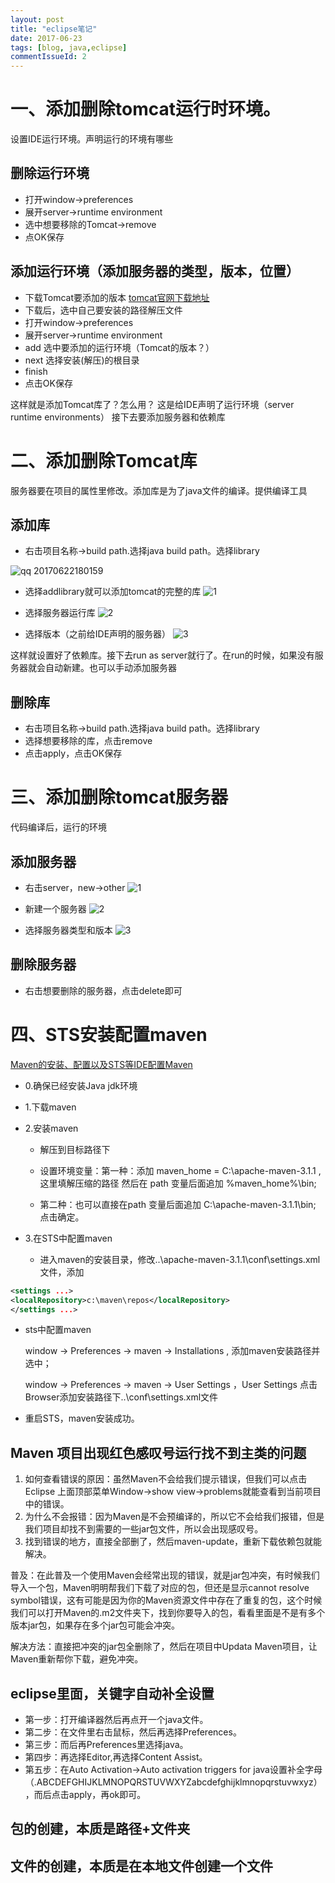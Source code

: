 ```yaml
---
layout: post
title: "eclipse笔记"
date: 2017-06-23
tags: [blog, java,eclipse]
commentIssueId: 2
---
```



# 一、添加删除tomcat运行时环境。
设置IDE运行环境。声明运行的环境有哪些

## 删除运行环境

* 打开window->preferences
* 展开server->runtime environment
* 选中想要移除的Tomcat->remove
* 点OK保存

## 添加运行环境（添加服务器的类型，版本，位置）

* 下载Tomcat要添加的版本 [tomcat官网下载地址](http://tomcat.apache.org/)
* 下载后，选中自己要安装的路径解压文件
* 打开window->preferences
* 展开server->runtime environment
* add 选中要添加的运行环境（Tomcat的版本？）
* next 选择安装(解压)的根目录
* finish
* 点击OK保存

这样就是添加Tomcat库了？怎么用？
这是给IDE声明了运行环境（server runtime environments）
接下去要添加服务器和依赖库

# 二、添加删除Tomcat库
服务器要在项目的属性里修改。添加库是为了java文件的编译。提供编译工具

## 添加库

* 右击项目名称->build path.选择java build path。选择library

![qq 20170622180159](https://user-images.githubusercontent.com/20008525/27428578-132510c0-5775-11e7-841f-f6eb2265a40d.png)

* 选择addlibrary就可以添加tomcat的完整的库
![1](https://user-images.githubusercontent.com/20008525/27762279-a4ed5f48-5ea1-11e7-91f5-5ad0c662842f.png)

* 选择服务器运行库
![2](https://user-images.githubusercontent.com/20008525/27762283-c1722112-5ea1-11e7-8ff7-e704eb14cd4f.png)

* 选择版本（之前给IDE声明的服务器）
![3](https://user-images.githubusercontent.com/20008525/27762284-cbb032cc-5ea1-11e7-83b0-9aa5db881e94.png)

这样就设置好了依赖库。接下去run as server就行了。在run的时候，如果没有服务器就会自动新建。也可以手动添加服务器

## 删除库

* 右击项目名称->build path.选择java build path。选择library
* 选择想要移除的库，点击remove
* 点击apply，点击OK保存
# 三、添加删除tomcat服务器
代码编译后，运行的环境
## 添加服务器
* 右击server，new->other
![1](https://user-images.githubusercontent.com/20008525/27762836-ea43ba60-5eab-11e7-9a12-09a490b15613.png)

* 新建一个服务器
![2](https://user-images.githubusercontent.com/20008525/27762912-cfbd2b58-5eac-11e7-907e-566d3eb38f7b.png) 

* 选择服务器类型和版本
![3](https://user-images.githubusercontent.com/20008525/27762917-e032f4b8-5eac-11e7-82c7-8bbbaa6af283.png)

## 删除服务器

* 右击想要删除的服务器，点击delete即可

# 四、STS安装配置maven

[Maven的安装、配置以及STS等IDE配置Maven](http://blog.csdn.net/eapink/article/details/17915585)


* 0.确保已经安装Java jdk环境
* 1.下载maven
* 2.安装maven

    * 解压到目标路径下
    * 设置环境变量：第一种：添加 maven_home = C:\apache-maven-3.1.1  ,这里填解压缩的路径
然后在 path 变量后面追加 %maven_home%\bin;

    * 第二种：也可以直接在path 变量后面追加 C:\apache-maven-3.1.1\bin;
点击确定。

* 3.在STS中配置maven 

    * 进入maven的安装目录，修改..\apache-maven-3.1.1\conf\settings.xml文件，添加
```xml
<settings ...>
<localRepository>c:\maven\repos</localRepository>
</settings ...>
```
   
 * sts中配置maven
    
    window -> Preferences -> maven -> Installations , 添加maven安装路径并选中；
    
     window -> Preferences -> maven -> User Settings ，User Settings 点击Browser添加安装路径下..\conf\settings.xml文件
 * 重启STS，maven安装成功。

## Maven 项目出现红色感叹号运行找不到主类的问题

1. 如何查看错误的原因：虽然Maven不会给我们提示错误，但我们可以点击Eclipse 上面顶部菜单Window->show view->problems就能查看到当前项目中的错误。
2. 为什么不会报错：因为Maven是不会预编译的，所以它不会给我们报错，但是我们项目却找不到需要的一些jar包文件，所以会出现感叹号。
3. 找到错误的地方，直接全部删了，然后maven-update，重新下载依赖包就能解决。

 普及：在此普及一个使用Maven会经常出现的错误，就是jar包冲突，有时候我们导入一个包，Maven明明帮我们下载了对应的包，但还是显示cannot resolve symbol错误，这有可能是因为你的Maven资源文件中存在了重复的包，这个时候我们可以打开Maven的.m2文件夹下，找到你要导入的包，看看里面是不是有多个版本jar包，如果存在多个jar包可能会冲突。

解决方法：直接把冲突的jar包全删除了，然后在项目中Updata Maven项目，让Maven重新帮你下载，避免冲突。




## eclipse里面，关键字自动补全设置

* 第一步：打开编译器然后再点开一个java文件。
* 第二步：在文件里右击鼠标，然后再选择Preferences。
* 第三步：而后再Preferences里选择java。
* 第四步：再选择Editor,再选择Content Assist。
* 第五步：在Auto Activation->Auto activation triggers for java设置补全字母（.ABCDEFGHIJKLMNOPQRSTUVWXYZabcdefghijklmnopqrstuvwxyz），而后点击apply，再ok即可。


## 包的创建，本质是路径+文件夹

## 文件的创建，本质是在本地文件创建一个文件


